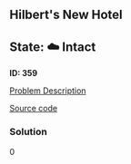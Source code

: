 ## Hilbert's New Hotel

## State: :cloud: **Intact**

**ID: 359**

[Problem Description](https://projecteuler.net/problem=359)

[Source code](main.cpp)

### Solution
0